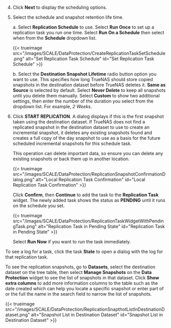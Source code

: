 &NewLine;

4. Click **Next** to display the scheduling options.

5. Select the schedule and snapshot retention life time.

   a. Select **Replication Schedule** to use. Select **Run Once** to set up a replication task you run one time.
      Select **Run On a Schedule** then select when from the **Schedule** dropdown list.

   {{< trueimage src="/images/SCALE/DataProtection/CreateReplicationTaskSetSchedule.png" alt="Set Replication Task Schedule" id="Set Replication Task Schedule" >}}

   b. Select the **Destination Snapshot Lifetime** radio button option you want to use.
      This specifies how long TrueNAS should store copied snapshots in the destination dataset before TrueNAS deletes it.
      **Same as Source** is selected by default.
      Select **Never Delete** to keep all snapshots until you delete them manually.
      Select **Custom** to show two additional settings, then enter the number of the duration you select from the dropdown list. For example, *2 Weeks*.
  
6. Click **START REPLICATION**.
   A dialog displays if this is the first snapshot taken using the destination dataset.
   If TrueNAS does not find a replicated snapshot in the destination dataset to use to create an incremental snapshot, it deletes any existing snapshots found and creates a full copy of the day snapshot to use as a basis for the future scheduled incremental snapshots for this schedule task.

   This operation can delete important data, so ensure you can delete any existing snapshots or back them up in another location.

   {{< trueimage src="/images/SCALE/DataProtection/ReplicationSnapshotConfirmationDialog.png" alt="Local Replication Task Confirmation" id="Local Replication Task Confirmation" >}}

   Click **Confirm**, then **Continue** to add the task to the **Replication Task** widget.
   The newly added task shows the status as **PENDING** until it runs on the schedule you set.

   {{< trueimage src="/images/SCALE/DataProtection/ReplicationTaskWidgetWithPendingTask.png" alt="Replication Task in Pending State" id="Replication Task in Pending State" >}}

   Select **Run Now** if you want to run the task immediately.

To see a log for a task, click the task **State** to open a dialog with the log for that replication task.

To see the replication snapshots, go to **Datasets**, select the destination dataset on the tree table, then select **Manage Snapshots** on the **Data Protection** widget to see the list of snapshots in that dataset.
Click **Show extra columns** to add more information columns to the table such as the date created which can help you locate a specific snapshot or enter part of or the full the name in the search field to narrow the list of snapshots.

{{< trueimage src="/images/SCALE/DataProtection/ReplicationSnapthotListInDestinationDataset.png" alt="Snapshot List in Destination Dataset" id="Snapshot List in Destination Dataset" >}}
